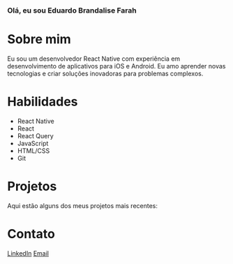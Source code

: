 ### Olá, eu sou Eduardo Brandalise Farah

# Sobre mim

Eu sou um desenvolvedor React Native com experiência em desenvolvimento de aplicativos para iOS e Android. Eu amo aprender novas tecnologias e criar soluções inovadoras para problemas complexos.

# Habilidades

- React Native
- React
- React Query
- JavaScript
- HTML/CSS
- Git

# Projetos
Aqui estão alguns dos meus projetos mais recentes:

# Contato
[LinkedIn](https://www.linkedin.com/in/eduardo-farah-96a4a720b/)
[Email](eduardobfarah@gmail.com)
